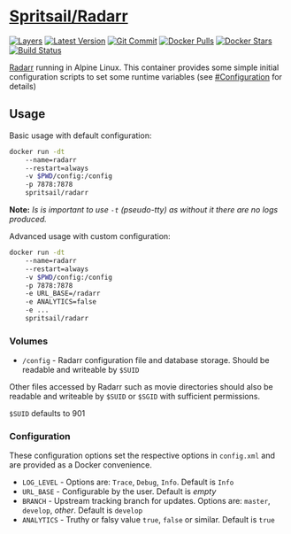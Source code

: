 [hub]: https://hub.docker.com/r/spritsail/radarr
[git]: https://github.com/spritsail/radarr
[drone]: https://drone.spritsail.io/spritsail/radarr
[mbdg]: https://microbadger.com/images/spritsail/radarr

# [Spritsail/Radarr][hub]

[![Layers](https://images.microbadger.com/badges/image/spritsail/radarr.svg)][mbdg]
[![Latest Version](https://images.microbadger.com/badges/version/spritsail/radarr.svg)][hub]
[![Git Commit](https://images.microbadger.com/badges/commit/spritsail/radarr.svg)][git]
[![Docker Pulls](https://img.shields.io/docker/pulls/spritsail/radarr.svg)][hub]
[![Docker Stars](https://img.shields.io/docker/stars/spritsail/radarr.svg)][hub]
[![Build Status](https://drone.spritsail.io/api/badges/spritsail/radarr/status.svg)][drone]


[Radarr](https://github.com/Radarr/Radarr) running in Alpine Linux. This container provides some simple initial configuration scripts to set some runtime variables (see [#Configuration](#configuration) for details)

## Usage

Basic usage with default configuration:
```bash
docker run -dt
    --name=radarr
    --restart=always
    -v $PWD/config:/config
    -p 7878:7878
    spritsail/radarr
```

**Note:** _Is is important to use `-t` (pseudo-tty) as without it there are no logs produced._

Advanced usage with custom configuration:
```bash
docker run -dt
    --name=radarr
    --restart=always
    -v $PWD/config:/config
    -p 7878:7878
    -e URL_BASE=/radarr
    -e ANALYTICS=false
    -e ...
    spritsail/radarr
```

### Volumes

* `/config` - Radarr configuration file and database storage. Should be readable and writeable by `$SUID`

Other files accessed by Radarr such as movie directories should also be readable and writeable by `$SUID` or `$SGID` with sufficient permissions.

`$SUID` defaults to 901

### Configuration

These configuration options set the respective options in `config.xml` and are provided as a Docker convenience.

* `LOG_LEVEL` - Options are:  `Trace`, `Debug`, `Info`. Default is `Info`
* `URL_BASE`  - Configurable by the user. Default is _empty_
* `BRANCH`    - Upstream tracking branch for updates. Options are: `master`, `develop`, _other_. Default is `develop`
* `ANALYTICS` - Truthy or falsy value `true`, `false` or similar. Default is `true`
